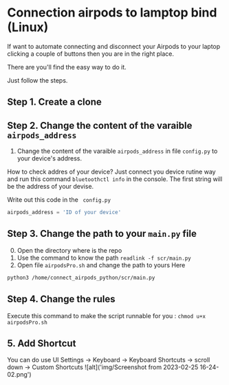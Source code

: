 # Connection airpods to lamptop bind (Linux)

If want to automate connecting and disconnect your Airpods to your laptop clicking a couple of buttons then you are in the right place.

There are you'll find the easy way to do it.

Just follow the steps.

## Step 1. Create a clone 
## Step 2. Change the content of the varaible `airpods_address`
1. Change the content of the varaible `airpods_address` in file `config.py` to your device's address.

How to check addres of your device?
Just connect you device rutine way and run this command `bluetoothctl info` in the console. The first string will be the address of your devise.

Write out this code in the ` config.py`
```python
airpods_address = 'ID of your device'
```
## Step 3. Change the path to your `main.py` file 
0. Open the directory where is the repo 
1. Use the command to know the path `readlink -f scr/main.py`
2. Open file `airpodsPro.sh` and change the path to yours
Here
```bash
python3 /home/connect_airpods_python/scr/main.py
```
## Step 4. Change the rules
Execute this command to make the script runnable for you : `chmod u+x airpodsPro.sh`

## 5. Add Shortcut
You can do use UI Settings -> Keyboard -> Keyboard Shortcuts -> scroll down -> Custom Shortcuts
![alt]('img/Screenshot from 2023-02-25 16-24-02.png')